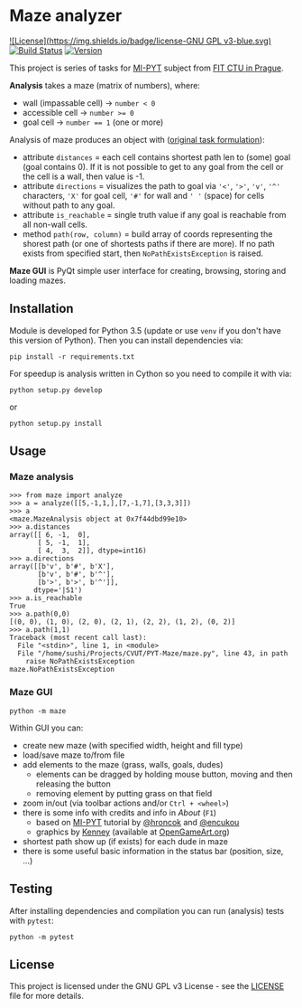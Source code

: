 # Maze analyzer

[![License](https://img.shields.io/badge/license-GNU GPL v3-blue.svg)](LICENSE)
[![Build Status](https://travis-ci.com/MarekSuchanek/maze.svg?token=XD73y3snHDycemSiHx3H&branch=master)](https://travis-ci.com/MarekSuchanek/maze)
[![Version](https://img.shields.io/badge/release-v0.3-orange.svg)](setup.py)


This project is series of tasks for [MI-PYT](https://github.com/cvut/MI-PYT) 
subject from [FIT CTU in Prague](https://fit.cvut.cz).

**Analysis** takes a maze (matrix of numbers), where:

* wall (impassable cell) -> `number < 0`
* accessible cell -> `number >= 0`
* goal cell -> `number == 1` (one or more)

Analysis of maze produces an object with ([original task formulation](https://github.com/cvut/MI-PYT/blob/master/tutorials/07_numpy.md)):

* attribute `distances` = each cell contains shortest path len to (some)
  goal (goal contains 0). If it is not possible to get to any goal from
  the cell or the cell is a wall, then value is -1.
* attribute `directions` = visualizes the path to goal via `'<'`, `'>'`,
  `'v'`, `'^'` characters, `'X'` for goal cell, `'#'` for wall and `' '` 
  (space) for cells without path to any goal.
* attribute `is_reachable` = single truth value if any goal is reachable
  from all non-wall cells.
* method `path(row, column)` = build array of coords representing the 
  shorest path (or one of shortests paths if there are more). If no path
  exists from specified start, then `NoPathExistsException` is raised.

**Maze GUI** is PyQt simple user interface for creating, browsing, 
storing and loading mazes.

## Installation

Module is developed for Python 3.5 (update or use `venv` if you don't 
have this version of Python). Then you can install dependencies via:

```
pip install -r requirements.txt
```

For speedup is analysis written in Cython so you need to compile it with
via:

```
python setup.py develop
```

or

```
python setup.py install
```

## Usage

### Maze analysis

```
>>> from maze import analyze
>>> a = analyze([[5,-1,1,],[7,-1,7],[3,3,3]])
>>> a
<maze.MazeAnalysis object at 0x7f44dbd99e10>
>>> a.distances
array([[ 6, -1,  0],
       [ 5, -1,  1],
       [ 4,  3,  2]], dtype=int16)
>>> a.directions
array([[b'v', b'#', b'X'],
       [b'v', b'#', b'^'],
       [b'>', b'>', b'^']], 
      dtype='|S1')
>>> a.is_reachable
True
>>> a.path(0,0)
[(0, 0), (1, 0), (2, 0), (2, 1), (2, 2), (1, 2), (0, 2)]
>>> a.path(1,1)
Traceback (most recent call last):
  File "<stdin>", line 1, in <module>
  File "/home/sushi/Projects/CVUT/PYT-Maze/maze.py", line 43, in path
    raise NoPathExistsException
maze.NoPathExistsException
```

### Maze GUI

```
python -m maze
```

Within GUI you can:
* create new maze (with specified width, height and fill type)
* load/save maze to/from file
* add elements to the maze (grass, walls, goals, dudes)
  * elements can be dragged by holding mouse button, moving and
    then releasing the button
  * removing element by putting grass on that field
* zoom in/out (via toolbar actions and/or `Ctrl + <wheel>`)
* there is some info with credits and info in _About_ (`F1`)
  * based on [MI-PYT](https://github.com/cvut/MI-PYT) tutorial by [@hroncok](https://github.com/hroncok) and [@encukou](https://github.com/encukou)
  * graphics by [Kenney](http://kenney.nl/) (available at [OpenGameArt.org](http://opengameart.org/users/kenney))
* shortest path show up (if exists) for each dude in maze
* there is some useful basic information in the status bar (position, 
  size, ...)

## Testing

After installing dependencies and compilation you can run (analysis) 
tests with `pytest`:

```
python -m pytest
```

## License

This project is licensed under the GNU GPL v3 License - see the [LICENSE](LICENSE)
file for more details.
